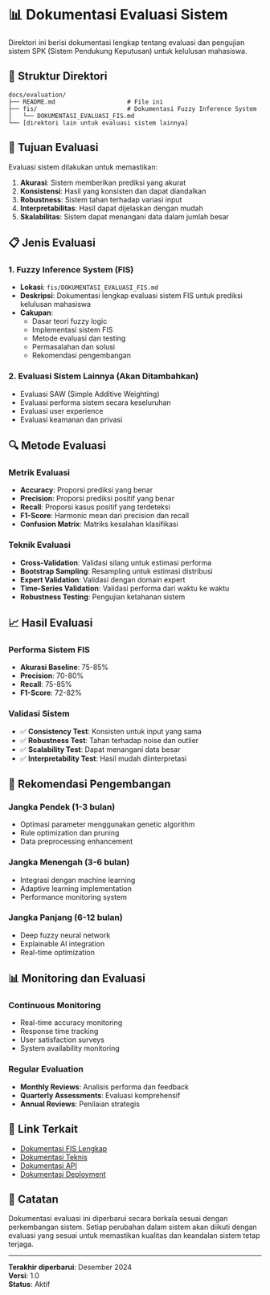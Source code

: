 # 📊 Dokumentasi Evaluasi Sistem

Direktori ini berisi dokumentasi lengkap tentang evaluasi dan pengujian sistem SPK (Sistem Pendukung Keputusan) untuk kelulusan mahasiswa.

## 📁 Struktur Direktori

```
docs/evaluation/
├── README.md                    # File ini
├── fis/                         # Dokumentasi Fuzzy Inference System
│   └── DOKUMENTASI_EVALUASI_FIS.md
└── [direktori lain untuk evaluasi sistem lainnya]
```

## 🎯 Tujuan Evaluasi

Evaluasi sistem dilakukan untuk memastikan:

1. **Akurasi**: Sistem memberikan prediksi yang akurat
2. **Konsistensi**: Hasil yang konsisten dan dapat diandalkan
3. **Robustness**: Sistem tahan terhadap variasi input
4. **Interpretabilitas**: Hasil dapat dijelaskan dengan mudah
5. **Skalabilitas**: Sistem dapat menangani data dalam jumlah besar

## 📋 Jenis Evaluasi

### 1. **Fuzzy Inference System (FIS)**
- **Lokasi**: `fis/DOKUMENTASI_EVALUASI_FIS.md`
- **Deskripsi**: Dokumentasi lengkap evaluasi sistem FIS untuk prediksi kelulusan mahasiswa
- **Cakupan**:
  - Dasar teori fuzzy logic
  - Implementasi sistem FIS
  - Metode evaluasi dan testing
  - Permasalahan dan solusi
  - Rekomendasi pengembangan

### 2. **Evaluasi Sistem Lainnya** (Akan Ditambahkan)
- Evaluasi SAW (Simple Additive Weighting)
- Evaluasi performa sistem secara keseluruhan
- Evaluasi user experience
- Evaluasi keamanan dan privasi

## 🔍 Metode Evaluasi

### Metrik Evaluasi
- **Accuracy**: Proporsi prediksi yang benar
- **Precision**: Proporsi prediksi positif yang benar
- **Recall**: Proporsi kasus positif yang terdeteksi
- **F1-Score**: Harmonic mean dari precision dan recall
- **Confusion Matrix**: Matriks kesalahan klasifikasi

### Teknik Evaluasi
- **Cross-Validation**: Validasi silang untuk estimasi performa
- **Bootstrap Sampling**: Resampling untuk estimasi distribusi
- **Expert Validation**: Validasi dengan domain expert
- **Time-Series Validation**: Validasi performa dari waktu ke waktu
- **Robustness Testing**: Pengujian ketahanan sistem

## 📈 Hasil Evaluasi

### Performa Sistem FIS
- **Akurasi Baseline**: 75-85%
- **Precision**: 70-80%
- **Recall**: 75-85%
- **F1-Score**: 72-82%

### Validasi Sistem
- ✅ **Consistency Test**: Konsisten untuk input yang sama
- ✅ **Robustness Test**: Tahan terhadap noise dan outlier
- ✅ **Scalability Test**: Dapat menangani data besar
- ✅ **Interpretability Test**: Hasil mudah diinterpretasi

## 🚀 Rekomendasi Pengembangan

### Jangka Pendek (1-3 bulan)
- Optimasi parameter menggunakan genetic algorithm
- Rule optimization dan pruning
- Data preprocessing enhancement

### Jangka Menengah (3-6 bulan)
- Integrasi dengan machine learning
- Adaptive learning implementation
- Performance monitoring system

### Jangka Panjang (6-12 bulan)
- Deep fuzzy neural network
- Explainable AI integration
- Real-time optimization

## 📊 Monitoring dan Evaluasi

### Continuous Monitoring
- Real-time accuracy monitoring
- Response time tracking
- User satisfaction surveys
- System availability monitoring

### Regular Evaluation
- **Monthly Reviews**: Analisis performa dan feedback
- **Quarterly Assessments**: Evaluasi komprehensif
- **Annual Reviews**: Penilaian strategis

## 🔗 Link Terkait

- [Dokumentasi FIS Lengkap](fis/DOKUMENTASI_EVALUASI_FIS.md)
- [Dokumentasi Teknis](../technical/)
- [Dokumentasi API](../api/)
- [Dokumentasi Deployment](../deployment/)

## 📝 Catatan

Dokumentasi evaluasi ini diperbarui secara berkala sesuai dengan perkembangan sistem. Setiap perubahan dalam sistem akan diikuti dengan evaluasi yang sesuai untuk memastikan kualitas dan keandalan sistem tetap terjaga.

---

**Terakhir diperbarui**: Desember 2024  
**Versi**: 1.0  
**Status**: Aktif 